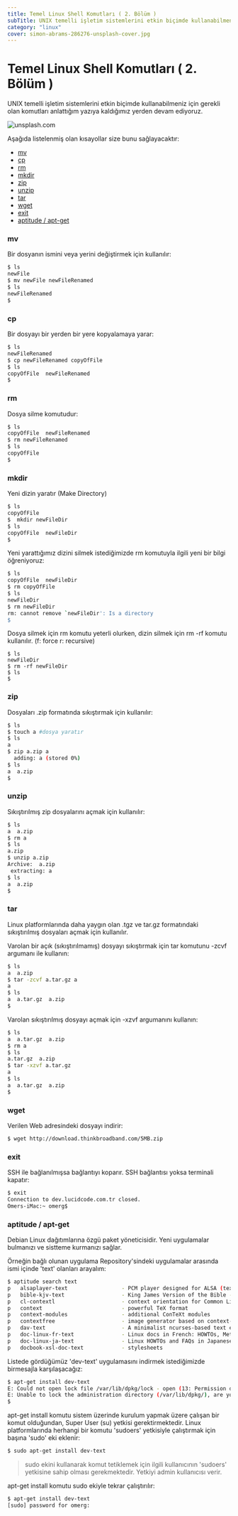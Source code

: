 ```yaml
---
title: Temel Linux Shell Komutları ( 2. Bölüm )
subTitle: UNIX temelli işletim sistemlerini etkin biçimde kullanabilmeniz için gerekli olan komutlar
category: "linux"
cover: simon-abrams-286276-unsplash-cover.jpg
---
```


# Temel Linux Shell Komutları ( 2. Bölüm )

UNIX temelli işletim sistemlerini etkin biçimde kullanabilmeniz için gerekli olan komutları anlattığım yazıya kaldığımız yerden devam ediyoruz.

![unsplash.com](./simon-abrams-286276-unsplash.jpg)

Aşağıda listelenmiş olan kısayollar size bunu sağlayacaktır:

- [mv](#mv)
- [cp](#cp)
- [rm](#rm)
- [mkdir](#mkdir)
- [zip](#zip)
- [unzip](#unzip)
- [tar](#tar)
- [wget](#wget)
- [exit](#exit)
- [aptitude / apt-get](#apt-get)

<a name="mv"></a>
### mv

Bir dosyanın ismini veya yerini değiştirmek için kullanılır:

```bash
$ ls
newFile
$ mv newFile newFileRenamed
$ ls
newFileRenamed
$
```

<a name="cp"></a>
### cp

Bir dosyayı bir yerden bir yere kopyalamaya yarar:

```bash
$ ls
newFileRenamed
$ cp newFileRenamed copyOfFile
$ ls
copyOfFile  newFileRenamed
$
```

<a name="rm"></a>
### rm

Dosya silme komutudur:

```bash
$ ls
copyOfFile  newFileRenamed
$ rm newFileRenamed
$ ls
copyOfFile
$
```

<a name="mkdir"></a>
### mkdir

Yeni dizin yaratır (Make Directory)

```bash
$ ls
copyOfFile
$  mkdir newFileDir
$ ls
copyOfFile  newFileDir
$
```

Yeni yarattığımız dizini silmek istediğimizde rm komutuyla ilgili yeni bir bilgi öğreniyoruz:

```bash
$ ls
copyOfFile  newFileDir
$ rm copyOfFile
$ ls
newFileDir
$ rm newFileDir
rm: cannot remove `newFileDir': Is a directory
$
```

Dosya silmek için rm komutu yeterli olurken, dizin silmek için rm -rf komutu kullanılır. (f: force r: recursive)

```
$ ls
newFileDir
$ rm -rf newFileDir
$ ls
$
```

<a name="zip"></a>
### zip

Dosyaları .zip formatında sıkıştırmak için kullanılır:

```bash
$ ls
$ touch a #dosya yaratır
$ ls
a
$ zip a.zip a
  adding: a (stored 0%)
$ ls
a  a.zip
$
```

<a name="unzip"></a>
### unzip

Sıkıştırılmış zip dosyalarını açmak için kullanılır:

```bash
$ ls
a  a.zip
$ rm a
$ ls
a.zip
$ unzip a.zip
Archive:  a.zip
 extracting: a                      
$ ls
a  a.zip
$
```

<a name="tar"></a>
### tar

Linux platformlarında daha yaygın olan .tgz ve tar.gz formatındaki sıkıştırılmış dosyaları açmak için kullanılır.

Varolan bir açık (sıkıştırılmamış) dosyayı sıkıştırmak için tar komutunu -zcvf argumanı ile kullanın:

```bash
$ ls
a  a.zip
$ tar -zcvf a.tar.gz a
a
$ ls
a  a.tar.gz  a.zip
$
```

Varolan sıkıştırılmış dosyayı açmak için -xzvf argumanını kullanın:

```bash
$ ls
a  a.tar.gz  a.zip
$ rm a
$ ls
a.tar.gz  a.zip
$ tar -xzvf a.tar.gz
a
$ ls
a  a.tar.gz  a.zip
$
```

<a name="wget"></a>
### wget

Verilen Web adresindeki dosyayı indirir:

```bash
$ wget http://download.thinkbroadband.com/5MB.zip
```

<a name="exit"></a>
### exit

SSH ile bağlanılmışsa bağlantıyı koparır. SSH bağlantısı yoksa terminali kapatır:

```bash
$ exit
Connection to dev.lucidcode.com.tr closed.
Omers-iMac:~ omerg$
```

<a name="apt-get"></a>
### aptitude / apt-get

Debian Linux dağıtımlarına özgü paket yöneticisidir. Yeni uygulamalar bulmanızı ve sistteme kurmanızı sağlar.

Örneğin bağlı olunan uygulama Repository'sindeki uygulamalar arasında ismi içinde 'text' olanları arayalım:

```bash
$ aptitude search text
p   alsaplayer-text                 - PCM player designed for ALSA (text version
p   bible-kjv-text                  - King James Version of the Bible - text and
p   cl-contextl                     - context orientation for Common Lisp      
p   context                         - powerful TeX format                      
p   context-modules                 - additional ConTeXt modules               
p   contextfree                     - image generator based on context-free gram
p   dav-text                        - A minimalist ncurses-based text editor   
p   doc-linux-fr-text               - Linux docs in French: HOWTOs, MetaFAQs in
p   doc-linux-ja-text               - Linux HOWTOs and FAQs in Japanese (TEXT fo
p   docbook-xsl-doc-text            - stylesheets
```

Listede gördüğümüz 'dev-text' uygulamasını indirmek istediğimizde birmesajla karşılaşacağız:

```bash
$ apt-get install dev-text
E: Could not open lock file /var/lib/dpkg/lock - open (13: Permission denied)
E: Unable to lock the administration directory (/var/lib/dpkg/), are you root?
$
```

apt-get install komutu sistem üzerinde kurulum yapmak üzere çalışan bir komut olduğundan, Super User (su) yetkisi gerektirmektedir. Linux platformlarında herhangi bir komutu 'sudoers' yetkisiyle çalıştırmak için başına 'sudo' eki eklenir:


```bash
$ sudo apt-get install dev-text
```

>sudo ekini kullanarak komut tetiklemek için ilgili kullanıcının 'sudoers' yetkisine sahip olması gerekmektedir. Yetkiyi admin kullanıcısı verir.

apt-get install komutu sudo ekiyle tekrar çalıştırılır:

```bash
$ apt-get install dev-text
[sudo] password for omerg:
```
